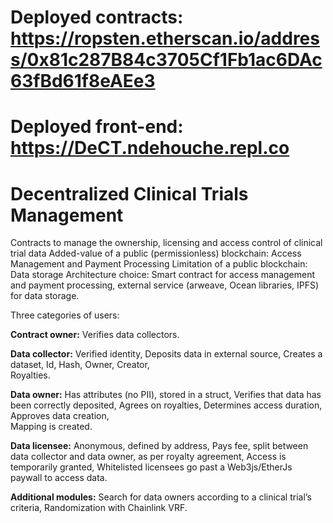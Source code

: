 # Deployed contracts: https://ropsten.etherscan.io/address/0x81c287B84c3705Cf1Fb1ac6DAc63fBd61f8eAEe3
# Deployed front-end: https://DeCT.ndehouche.repl.co

# Decentralized Clinical Trials Management
Contracts to manage the ownership, licensing and access control of clinical trial data
Added-value of a public (permissionless) blockchain: Access Management and Payment Processing
Limitation of a public blockchain: Data storage
Architecture choice: Smart contract for access management and payment processing, external service (arweave, Ocean libraries, IPFS) for data storage.

Three categories of users:

**Contract owner:**
Verifies data collectors.

**Data collector:**
Verified identity, 
Deposits data in external source, 
Creates a dataset, 
Id, 
Hash, 
Owner, 
Creator,  
Royalties.

**Data owner:**
Has attributes (no PII), stored in a struct, 
Verifies that data has been correctly deposited, 
Agrees on royalties, 
Determines access duration, 
Approves data creation,  
Mapping is created.

**Data licensee:**
Anonymous, defined by address, 
Pays fee, split between data collector and data owner, as per royalty agreement, 
Access is temporarily granted, 
Whitelisted licensees go past a Web3js/EtherJs paywall to access data.

**Additional modules:**
Search for data owners according to a clinical trial’s criteria, 
Randomization with Chainlink VRF.

